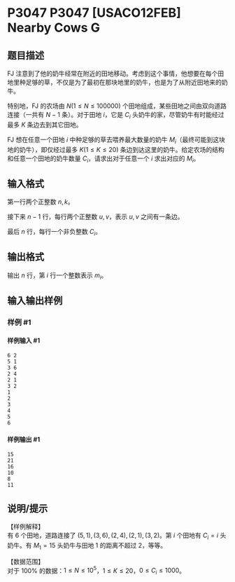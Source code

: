 # P3047 P3047 [USACO12FEB] Nearby Cows G

## 题目描述

FJ 注意到了他的奶牛经常在附近的田地移动。考虑到这个事情，他想要在每个田地里种足够的草，不仅是为了最初在那块地里的奶牛，也是为了从附近田地来的奶牛。

特别地，FJ 的农场由 $N(1 \leq N \leq 100000)$ 个田地组成，某些田地之间由双向道路连接（一共有 $N-1$ 条）。对于田地 $i$，它是 $C_i$ 头奶牛的家，尽管奶牛有时能经过最多 $K$ 条边去到其它田地。

FJ 想在任意一个田地 $i$ 中种足够的草去喂养最大数量的奶牛 $M_i$（最终可能到这块地的奶牛），即仅经过最多 $K(1 \leq K \leq 20)$ 条边到达这里的奶牛。给定农场的结构和任意一个田地的奶牛数量 $C_i$，请求出对于任意一个 $i$ 求出对应的 $M_i$。

## 输入格式

第一行两个正整数 $n,k$。

接下来 $n-1$ 行，每行两个正整数 $u,v$，表示 $u,v$ 之间有一条边。

最后 $n$ 行，每行一个非负整数 $C_i$。

## 输出格式

输出 $n$ 行，第 $i$ 行一个整数表示 $m_i$。

## 输入输出样例

### 样例 #1

#### 样例输入 #1

```
6 2 
5 1 
3 6 
2 4 
2 1 
3 2 
1 
2 
3 
4 
5 
6
```

#### 样例输出 #1

```
15 
21 
16 
10 
8 
11
```

## 说明/提示

【样例解释】  
有 $6$ 个田地，道路连接了 $(5,1),(3,6),(2,4),(2,1),(3,2)$。第 $i$ 个田地有 $C_i=i$ 头奶牛。有 $M_1=15$ 头奶牛与田地 $1$ 的距离不超过 $2$，等等。

【数据范围】  
对于 $100\%$ 的数据：$1 \le N \le 10^5$，$1 \le K \le 20$，$0 \le C_i \le 1000$。
